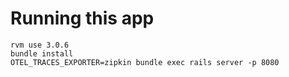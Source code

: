 # Running this app

```
rvm use 3.0.6
bundle install
OTEL_TRACES_EXPORTER=zipkin bundle exec rails server -p 8080
```
